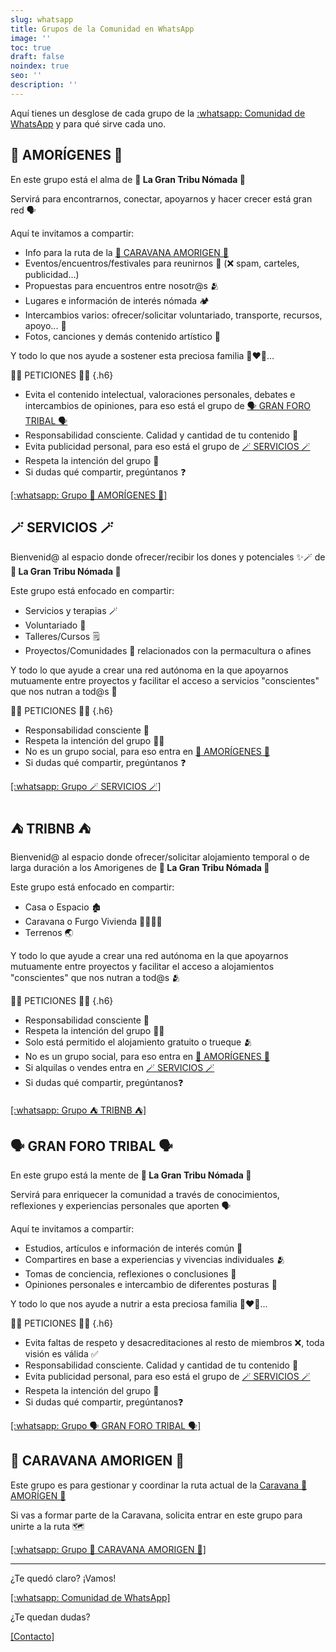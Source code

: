 ```yaml
---
slug: whatsapp
title: Grupos de la Comunidad en WhatsApp
image: ''
toc: true
draft: false
noindex: true
seo: ''
description: ''
---
```


Aquí tienes un desglose de cada grupo de la [:whatsapp: Comunidad de WhatsApp](https://chat.whatsapp.com/DPbPJBRTk8pChDJBJP6q22 "[nofollow]") y para qué sirve cada uno.


## 🩵 AMORÍGENES 🩵

En este grupo está el alma de
**👣 La Gran Tribu Nómada 👣**

Servirá para encontrarnos, conectar, apoyarnos y hacer crecer está gran red 🗣️

Aquí te invitamos a compartir:

- Info para la ruta de la [🚐 CARAVANA AMORIGEN 🚐](#caravana-amorigen)
- Eventos/encuentros/festivales para reunirnos 🎉 (❌ spam, carteles, publicidad...)
- Propuestas para encuentros entre nosotr@s 🫂
- Lugares e información de interés nómada 🏕️
- Intercambios varios: ofrecer/solicitar voluntariado, transporte, recursos, apoyo... 🔄
- Fotos, canciones y demás contenido artístico 🎨

Y todo lo que nos ayude a sostener esta preciosa familia 👩‍❤️‍👩...

🙏🏽 PETICIONES 🙏🏽
{.h6}

- Evita el contenido intelectual, valoraciones personales, debates e intercambios de opiniones, para eso está el grupo de [🗣️ GRAN FORO TRIBAL 🗣️](#gran-foro-tribal)
- Responsabilidad consciente. Calidad y cantidad de tu contenido 🧠
- Evita publicidad personal, para eso está el grupo de [🪄 SERVICIOS 🪄](#servicios)
- Respeta la intención del grupo 👣
- Si dudas qué compartir, pregúntanos ❓

[[:whatsapp: Grupo 🩵 AMORÍGENES 🩵]](https://chat.whatsapp.com/JddRsib2DYQKtS50a9IEjZ "[nofollow whatsapp]")


## 🪄 SERVICIOS 🪄

Bienvenid@ al espacio donde ofrecer/recibir los dones y potenciales ✨🪄 de
**👣 La Gran Tribu Nómada 👣**

Este grupo está enfocado en compartir:

- Servicios y terapias 🪄
- Voluntariado 🤝
- Talleres/Cursos 🗒️
- Proyectos/Comunidades 🏡 relacionados con la permacultura o afines

Y todo lo que ayude a crear una red autónoma en la que apoyarnos mutuamente entre proyectos y facilitar el acceso a servicios "conscientes" que nos nutran a tod@s 👥

🙏🏽 PETICIONES 🙏🏽
{.h6}

- Responsabilidad consciente 🧠
- Respeta la intención del grupo 🙏🏽
- No es un grupo social, para eso entra en [🩵 AMORÍGENES 🩵](#amorigenes)
- Si dudas qué compartir, pregúntanos ❓

[[:whatsapp: Grupo 🪄 SERVICIOS 🪄]](https://chat.whatsapp.com/GPge8QjNCb5LY8PfwTOu6O "[nofollow whatsapp]")


## ⛺ TRIBNB ⛺

Bienvenid@ al espacio donde ofrecer/solicitar alojamiento temporal o de larga duración a los Amorigenes de 
**👣 La Gran Tribu Nómada 👣**

Este grupo está enfocado en compartir:

- Casa o Espacio 🏚️
- Caravana o Furgo Vivienda 🫱🏼‍🫲🏽
- Terrenos 🌏

Y todo lo que ayude a crear una red autónoma en la que apoyarnos mutuamente entre proyectos y facilitar el acceso a alojamientos "conscientes" que nos nutran a tod@s 🫂

🙏🏽 PETICIONES 🙏🏽
{.h6}

- Responsabilidad consciente 🧠
- Respeta la intención del grupo 🙏🏽
- Solo está permitido el alojamiento gratuito o trueque 🫂
- No es un grupo social, para eso entra en [🩵 AMORÍGENES 🩵](#amorigenes)
- Si alquilas o vendes entra en [🪄 SERVICIOS 🪄](#servicios)
- Si dudas qué compartir, pregúntanos❓

[[:whatsapp: Grupo ⛺ TRIBNB ⛺]](https://chat.whatsapp.com/E1QVEsh7I7VGVMQaiKGebT "[nofollow whatsapp]")


## 🗣️ GRAN FORO TRIBAL 🗣️

En este grupo está la mente de 
**👣 La Gran Tribu Nómada 👣**

Servirá para enriquecer la comunidad a través de conocimientos, reflexiones y experiencias personales que aporten 🗣️

Aquí te invitamos a compartir:

- Estudios, artículos e información de interés común 📖
- Compartires en base a experiencias y vivencias individuales 🫂
- Tomas de conciencia, reflexiones o conclusiones 💭
- Opiniones personales e intercambio de diferentes posturas 🤔

Y todo lo que nos ayude a nutrir a esta preciosa familia 👩‍❤️‍👩...

🙏🏽 PETICIONES 🙏🏽
{.h6}

- Evita faltas de respeto y desacreditaciones al resto de miembros ❌, toda visión es válida ✅
- Responsabilidad consciente. Calidad y cantidad de tu contenido 🧠
- Evita publicidad personal, para eso está el grupo de [🪄 SERVICIOS 🪄](#servicios)
- Respeta la intención del grupo 👣
- Si dudas qué compartir, pregúntanos❓

[[:whatsapp: Grupo 🗣️ GRAN FORO TRIBAL 🗣️]](https://chat.whatsapp.com/H7X2CQcahnoHB5rhapOw6a "[nofollow whatsapp]")


## 🚐 CARAVANA AMORIGEN 🚐

Este grupo es para gestionar y coordinar la ruta actual de la [Caravana 🚐  AMORÍGEN 🩵](/#caravana-amorigen)

Si vas a formar parte de la Caravana, solicita entrar en este grupo para unirte a la ruta 🗺️

[[:whatsapp: Grupo 🚐 CARAVANA AMORIGEN 🚐]](https://chat.whatsapp.com/KOqT75eGaaa2oqwQdPr5M7 "[nofollow whatsapp]")


---

¿Te quedó claro? ¡Vamos!

[[:whatsapp: Comunidad de WhatsApp]](https://chat.whatsapp.com/DPbPJBRTk8pChDJBJP6q22 "[nofollow whatsapp]")

¿Te quedan dudas?

[[Contacto]](/#contacto "[alt]")
